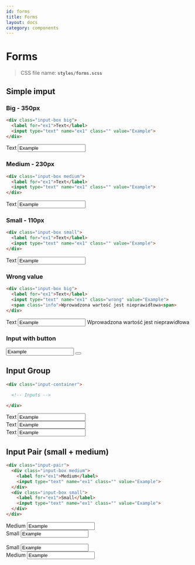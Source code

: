 ```yaml
---
id: forms
title: Forms
layout: docs
category: components
---
```


# Forms

>CSS file name: **`styles/forms.scss`**


## Simple imput

### Big - 350px

```html
<div class="input-box big">
  <label for="ex1">Text</label>
  <input type="text" name="ex1" class="" value="Example">
</div>
```
<div class="input-box big">
  <label for="ex1">Text</label>
  <input type="text" name="ex1" class="" value="Example">
</div>

### Medium - 230px

```html
<div class="input-box medium">
  <label for="ex1">Text</label>
  <input type="text" name="ex1" class="" value="Example">
</div>
```
<div class="input-box medium">
  <label for="ex1">Text</label>
  <input type="text" name="ex1" class="" value="Example">
</div>

### Small - 110px

```html
<div class="input-box small">
  <label for="ex1">Text</label>
  <input type="text" name="ex1" class="" value="Example">
</div>
```
<div class="input-box small">
  <label for="ex1">Text</label>
  <input type="text" name="ex1" class="" value="Example">
</div>

### Wrong value

```html
<div class="input-box big">
  <label for="ex1">Text</label>
  <input type="text" name="ex1" class="wrong" value="Example">
  <span class="info">Wprowadzona wartość jest nieprawidłowa<span>
</div>
```
<div class="input-box big">
  <label for="ex1">Text</label>
  <input type="text" name="ex1" class="wrong" value="Example">
  <span class="info">Wprowadzona wartość jest nieprawidłowa<span>
</div>

### Input with button

<div class="input-box big">
  <input type="text" name="ex1" class="wrong" value="Example">
  <button class="icon primary">
    <i class="icon back"></i>
  </button>
</div>


## Input Group

```html
<div class="input-container">

  <!-- Inputs -->

</div>
```
<div class="input-container">
  <div class="input-box big">
    <label for="ex1">Text</label>
    <input type="text" name="ex1" class="" value="Example">
  </div>
  <div class="input-box big">
    <label for="ex1">Text</label>
    <input type="text" name="ex1" class="" value="Example">
  </div>
  <div class="input-box big">
    <label for="ex1">Text</label>
    <input type="text" name="ex1" class="" value="Example">
  </div>
</div>

## Input Pair (small + medium)

```html
<div class="input-pair">
  <div class="input-box medium">
    <label for="ex1">Medium</label>
    <input type="text" name="ex1" class="" value="Example">
  </div>
  <div class="input-box small">
    <label for="ex1">Small</label>
    <input type="text" name="ex1" class="" value="Example">
  </div>
</div>
```

<div class="input-pair">
  <div class="input-box medium">
    <label for="ex1">Medium</label>
    <input type="text" name="ex1" class="" value="Example">
  </div>
  <div class="input-box small">
    <label for="ex1">Small</label>
    <input type="text" name="ex1" class="" value="Example">
  </div>
</div>
<br />
<div class="input-pair">
  <div class="input-box small">
    <label for="ex1">Small</label>
    <input type="text" name="ex1" class="" value="Example">
  </div>
  <div class="input-box medium">
    <label for="ex1">Medium</label>
    <input type="text" name="ex1" class="" value="Example">
  </div>
</div>
